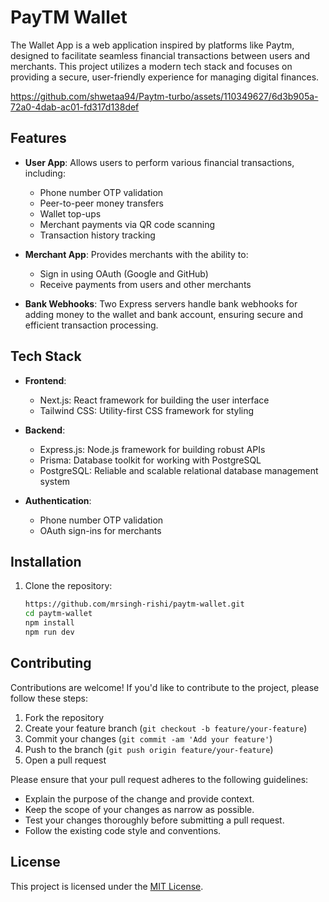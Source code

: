 # PayTM Wallet

The Wallet App is a web application inspired by platforms like Paytm, designed to facilitate seamless financial transactions between users and merchants. This project utilizes a modern tech stack and focuses on providing a secure, user-friendly experience for managing digital finances.


https://github.com/shwetaa94/Paytm-turbo/assets/110349627/6d3b905a-72a0-4dab-ac01-fd317d138def


## Features

- **User App**: Allows users to perform various financial transactions, including:
  - Phone number OTP validation
  - Peer-to-peer money transfers
  - Wallet top-ups
  - Merchant payments via QR code scanning
  - Transaction history tracking
  
- **Merchant App**: Provides merchants with the ability to:
  - Sign in using OAuth (Google and GitHub)
  - Receive payments from users and other merchants
  
- **Bank Webhooks**: Two Express servers handle bank webhooks for adding money to the wallet and bank account, ensuring secure and efficient transaction processing.

## Tech Stack

- **Frontend**:
  - Next.js: React framework for building the user interface
  - Tailwind CSS: Utility-first CSS framework for styling
  
- **Backend**:
  - Express.js: Node.js framework for building robust APIs
  - Prisma: Database toolkit for working with PostgreSQL
  - PostgreSQL: Reliable and scalable relational database management system
  
- **Authentication**:
  - Phone number OTP validation
  - OAuth sign-ins for merchants
  
## Installation

1. Clone the repository:

   ```bash
   https://github.com/mrsingh-rishi/paytm-wallet.git
   cd paytm-wallet
   npm install
   npm run dev
   ```
## Contributing

Contributions are welcome! If you'd like to contribute to the project, please follow these steps:

1. Fork the repository
2. Create your feature branch (`git checkout -b feature/your-feature`)
3. Commit your changes (`git commit -am 'Add your feature'`)
4. Push to the branch (`git push origin feature/your-feature`)
5. Open a pull request

Please ensure that your pull request adheres to the following guidelines:
- Explain the purpose of the change and provide context.
- Keep the scope of your changes as narrow as possible.
- Test your changes thoroughly before submitting a pull request.
- Follow the existing code style and conventions.

## License

This project is licensed under the [MIT License](LICENSE).
